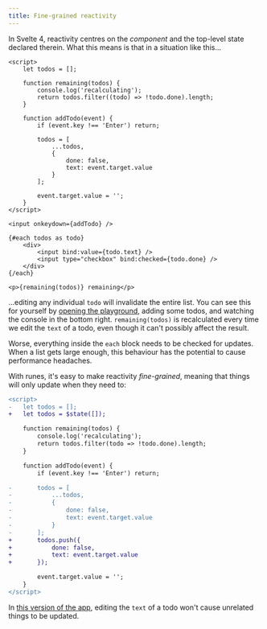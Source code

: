 ```yaml
---
title: Fine-grained reactivity
---
```


In Svelte 4, reactivity centres on the _component_ and the top-level state declared therein. What this means is that in a situation like this...

```svelte
<script>
	let todos = [];

	function remaining(todos) {
		console.log('recalculating');
		return todos.filter((todo) => !todo.done).length;
	}

	function addTodo(event) {
		if (event.key !== 'Enter') return;

		todos = [
			...todos,
			{
				done: false,
				text: event.target.value
			}
		];

		event.target.value = '';
	}
</script>

<input onkeydown={addTodo} />

{#each todos as todo}
	<div>
		<input bind:value={todo.text} />
		<input type="checkbox" bind:checked={todo.done} />
	</div>
{/each}

<p>{remaining(todos)} remaining</p>
```

...editing any individual `todo` will invalidate the entire list. You can see this for yourself by [opening the playground](/#H4sIAAAAAAAAE2VSy27jMAz8FVV7cAIE8t21DfSwf7C3OgdVohOhCmXIdLaF4H9fPewE6N7I0ZAzpBj4aCzMvHkPHOUNeMPfpomfOH1PKZnvYAliPrvFq4S0s_Jmon7AgSwQI6fdzDr2fn6NUATHBRUZh8zDTRo0eDlkzpGF9DyQcjg7C8K6y6HyoKRVi5UUidXxtVA80OKx9BbRIYHPTVjXs5cUCO0QjsICXuiai9Yf6lLrP5F4gDsgPbTNyAoiPuGbvXQdq35j7F4dWdHchhjoMVdJBxJCZOy0A2EPBkpuGjZKO8PpiRJ8UcOKHEl_ARJ3aRfYGWsJzg_N_6nRQFXt87X1c_fYGpwWYg7jINr9xS5sE6-szoTwC6S6bv8j5xxkxVabe18EtyYfBnWT9bqQt5ucb32erHQS3cDVFdTnh_saeKnLOeitMm1ir2zrohTq5CR_UDv14eddrM9Laeupj8d2c9qMBjRvyC-wntd_ggUqOqcCAAA=), adding some todos, and watching the console in the bottom right. `remaining(todos)` is recalculated every time we edit the `text` of a todo, even though it can't possibly affect the result.

Worse, everything inside the `each` block needs to be checked for updates. When a list gets large enough, this behaviour has the potential to cause performance headaches.

With runes, it's easy to make reactivity _fine-grained_, meaning that things will only update when they need to:

```diff
<script>
-	let todos = [];
+	let todos = $state([]);

	function remaining(todos) {
		console.log('recalculating');
		return todos.filter(todo => !todo.done).length;
	}

	function addTodo(event) {
		if (event.key !== 'Enter') return;

-		todos = [
-			...todos,
-			{
-				done: false,
-				text: event.target.value
-			}
-		];
+		todos.push({
+			done: false,
+			text: event.target.value
+		});

		event.target.value = '';
	}
</script>
```

In [this version of the app](/#H4sIAAAAAAAAE2VSy07EMAz8lRCQ2kqovZe2Egf-gBvlEBJ3N9qsUyXuAqr67-TRZSW4xfZ4Zmxn5ZM24Hn7tnIUZ-Atf55n_sjpe46Bv4AhCLG3i5Mx03np9EzDiCMZIEZWWc969uBJEJRv79VTKIXitKAkbZE5OAuNGg9lwlZsjeWRpEVvDdTGHsrCgRRGLkZQABaJI0Ac0OIwa9TBKYFLJKwf2F181MoiVLUBPNAxNW1_1IVSrwFYwgWQfrX1xHKmPsE3u-t7VrxgYC8qljX3IUbK2vPij-XeO1IUbdkkjIfHa47gi1qWOUm4A1B9EWaBXN-qX8L_kLC9oria75rbgrHTOC_ELAaXyn5iv-7jbKxJgPUehDzuRxA-PeIGqFP6MmTBneRDo2qTXr-m1UXHO88NFe_ej1weQZ4-7NfIc1-KQe2dcf5rZ9dkpbWJTtL2u3lY_x59u32DrpmH8KPOVulJg-ItuQW29-0HkdosMowCAAA=), editing the `text` of a todo won't cause unrelated things to be updated.
